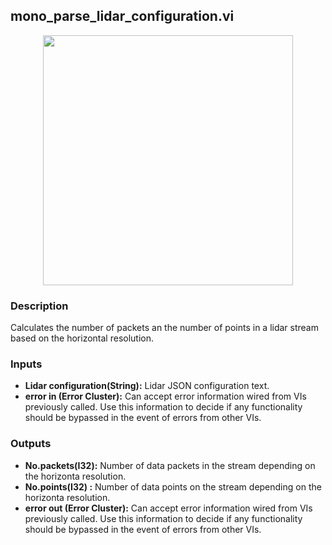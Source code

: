 ## mono_parse_lidar_configuration.vi
<p align="center">
<img src="https://github.com/monoDriveIO/client/raw/master/WikiPhotos/LV_client/utilities/mono__parse__lidar__configurationc.png" 
width="400"  />
</p>

### Description 
Calculates the number of packets an the number of points in a lidar stream based on the horizontal resolution.

### Inputs

- **Lidar configuration(String):** Lidar JSON configuration text.
- **error in (Error Cluster):** Can accept error information wired from VIs previously called. Use this information to decide if any functionality should be bypassed in the event of errors from other VIs.


### Outputs

- **No.packets(I32):** Number of data packets in the stream depending on the horizonta resolution.
- **No.points(I32) :** Number of data points on the stream depending on the horizonta resolution.
- **error out (Error Cluster):** Can accept error information wired from VIs previously called. Use this information to decide if any functionality should be bypassed in the event of errors from other VIs.
